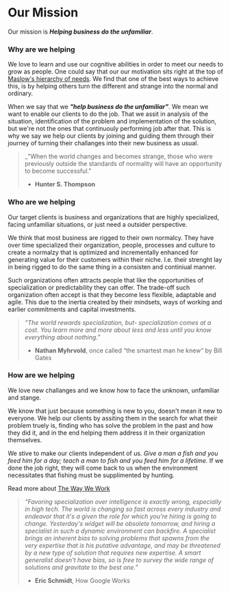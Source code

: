 # Our Mission

Our mission is _**Helping business do the unfamiliar**_. 


### Why are we helping
We love to learn and use our cognitive abilities in order to meet our needs to grow as people. One could say that our our motivation sits right at the top of [Maslow's hierarchy of needs](https://en.wikipedia.org/wiki/Maslow%27s_hierarchy_of_needs). We find that one of the best ways to achieve this, is by helping others turn the different and strange into the normal and ordinary. 

When we say that we _**"help business do the unfamiliar"**_. We mean we want to enable our clients to do the job. That we assit in analysis of the situation, identification of the problem and implementation of the solution, but we're not the ones that continuouly performing job after that. This is why we say we help our clients by joining and guiding them through their journey of turning their challanges into their new business as usual.

> _"When the world changes and becomes strange, those who were previously outside the standards of normality will have an opportunity to become successful."
> - **Hunter S. Thompson**

### Who are we helping
Our target clients is business and organizations that are highly specialized, facing unfamiliar situations, or just need a outsider perspective.  

We think that most business are rigged to their own normalcy. They have over time specialized their organization, people, processes and culture to create a normalzy that is optimized and incrementally enhanced for generating value for their customers within their niche. I.e. their strenght lay in being rigged to do the same thing in a consisten and continiual manner. 

Such organizations often attracts people that like the opportunities of specialization or predictability they can offer. The trade-off such organization often accept is that they become less flexible, adaptable and agile. This due to the inertia created by their mindsets, ways of working and earlier commitments and capital investments. 

> *“The world rewards specialization, but- specialization comes at a cost. You learn more and more about less and less until you know everything about nothing.”* 
> - **Nathan Myhrvold**, once called “the smartest man he knew” by Bill Gates

### How are we helping
We love new challanges and we know how to face the unknown, unfamiliar and stange. 

We know that just because something is new to you, doesn't mean it new to everyone. We help our clients by assiting them in the search for what their problem truely is, finding who has solve the problem in the past and how they did it, and in the end helping them address it in their organization themselves. 

We stive to make our clients independent of us. _Give a man a fish and you feed him for a day; teach a man to fish and you feed him for a lifetime._ If we done the job right, they will come back to us when the environment necessitates that fishing must be supplimented by hunting.

Read more about [The Way We Work](/about/waywework.html)

> *“Favoring specialization over intelligence is exactly wrong, especially in high tech. The world is changing so fast across every industry and endeavor that it's a given the role for which you're hiring is going to change. Yesterday's widget will be obsolete tomorrow, and hiring a specialist in such a dynamic environment can backfire. A specialist brings an inherent bias to solving problems that spawns from the very expertise that is his putative advantage, and may be threatened by a new type of solution that requires new expertise. A smart generalist doesn't have bias, so is free to survey the wide range of solutions and gravitate to the best one.”*
> -  **Eric Schmidt**, How Google Works



